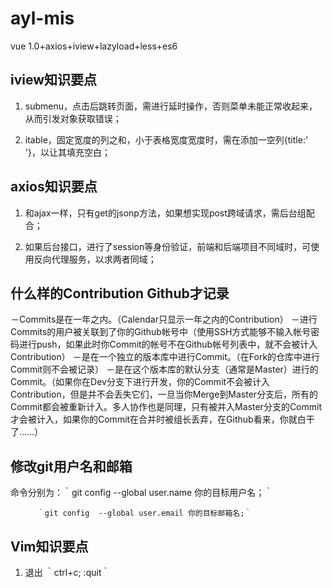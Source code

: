 # ayl-mis
vue 1.0+axios+iview+lazyload+less+es6

## iview知识要点
1. submenu，点击后跳转页面，需进行延时操作，否则菜单未能正常收起来，从而引发对象获取错误；

2. itable，固定宽度的列之和，小于表格宽度宽度时，需在添加一空列{title:' '}，以让其填充空白；

## axios知识要点
1. 和ajax一样，只有get的jsonp方法，如果想实现post跨域请求，需后台组配合；

2. 如果后台接口，进行了session等身份验证，前端和后端项目不同域时，可使用反向代理服务，以求两者同域；

## 什么样的Contribution Github才记录
－Commits是在一年之内。（Calendar只显示一年之内的Contribution）
－进行Commits的用户被关联到了你的Github帐号中（使用SSH方式能够不输入帐号密码进行push，如果此时你Commit的帐号不在Github帐号列表中，就不会被计入Contribution）
－是在一个独立的版本库中进行Commit。（在Fork的仓库中进行Commit则不会被记录）
－是在这个版本库的默认分支（通常是Master）进行的Commit。（如果你在Dev分支下进行开发，你的Commit不会被计入Contribution，但是并不会丢失它们，一旦当你Merge到Master分支后，所有的Commit都会被重新计入。多人协作也是同理，只有被并入Master分支的Commit才会被计入，如果你的Commit在合并时被组长丢弃，在Github看来，你就白干了……）

## 修改git用户名和邮箱
命令分别为：｀git config  --global user.name 你的目标用户名；｀

          ｀git config  --global user.email 你的目标邮箱名;｀

## Vim知识要点
1. 退出
｀ctrl+c; :quit｀
